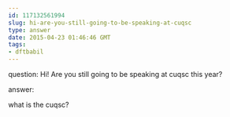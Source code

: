 ```yaml
---
id: 117132561994
slug: hi-are-you-still-going-to-be-speaking-at-cuqsc
type: answer
date: 2015-04-23 01:46:46 GMT
tags:
- dftbabil
---
```

question: Hi! Are you still going to be speaking at cuqsc this year?

answer: <p>what is the cuqsc?</p>